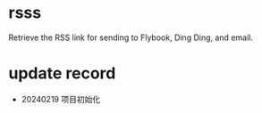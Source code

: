 # rsss
Retrieve the RSS link for sending to Flybook, Ding Ding, and email.

# update record
- 20240219 项目初始化
